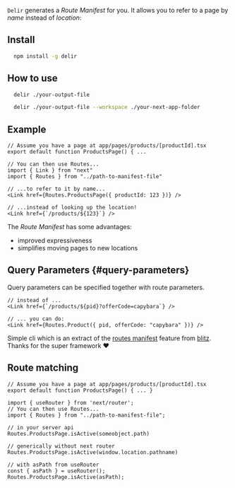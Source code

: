`Delir` generates a _Route Manifest_ for you. It allows you to refer to a
page by _name_ instead of _location_:

## Install

```bash
  npm install -g delir
```

## How to use

```bash
  delir ./your-output-file
```

```bash
  delir ./your-output-file --workspace ./your-next-app-folder
```

## Example

```tsx
// Assume you have a page at app/pages/products/[productId].tsx
export default function ProductsPage() { ...

// You can then use Routes...
import { Link } from "next"
import { Routes } from "../path-to-manifest-file"

// ...to refer to it by name...
<Link href={Routes.ProductsPage({ productId: 123 })} />

// ...instead of looking up the location!
<Link href={`/products/${123}`} />
```

The _Route Manifest_ has some advantages:

- improved expressiveness
- simplifies moving pages to new locations

## Query Parameters {#query-parameters}

Query parameters can be specified together with route parameters.

```tsx
// instead of ...
<Link href={`/products/${pid}?offerCode=capybara`} />

// ... you can do:
<Link href={Routes.Product({ pid, offerCode: "capybara" })} />
```

Simple cli which is an extract of the [routes manifest](https://blitzjs.com/docs/route-manifest) feature from [blitz](https://blitzjs.com/). Thanks for the super framework ❤️


## Route matching

```tsx
// Assume you have a page at app/pages/products/[productId].tsx
export default function ProductsPage() { ... }

import { useRouter } from 'next/router';
// You can then use Routes...
import { Routes } from "../path-to-manifest-file";

// in your server api
Routes.ProductsPage.isActive(someobject.path)

// generically without next router
Routes.ProductsPage.isActive(window.location.pathname)

// with asPath from useRouter
const { asPath } = useRouter();
Routes.ProductsPage.isActive(asPath);
```
